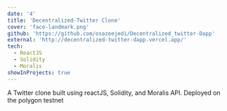 ```yaml
---
date: '4'
title: 'Decentralized-Twitter Clone'
cover: 'face-landmark.png'
github: 'https://github.com/osazeejedi/Decentralized_twitter-Dapp'
external: 'http://decentralized-twitter-dapp.vercel.app/'
tech:
  - ReactJS
  - Solidity
  - Moralis
showInProjects: true
---
```


A Twitter clone built using reactJS, Solidity, and Moralis API. Deployed on the polygon testnet
